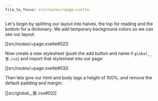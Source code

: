 ```yaml
---
file_to_focus: src/routes/+page.svelte
---
```


Let's begin by splitting our layout into halves, the top for reading and the bottom for a dictionary. We add temporary background colors so we can see our layout.

[[src/routes/+page.svelte#02]]

Now create a new stylesheet (push the add button and name it `global__普.css`) and import that stylesheet into our page:

[[src/routes/+page.svelte#03]]

Then lets give our html and body tags a height of 100%, and remove the default padding and margin:

[[src/global__普.css#02]]
